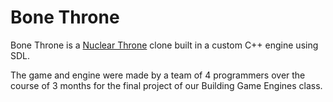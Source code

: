 # Bone Throne
Bone Throne is a [Nuclear Throne](https://store.steampowered.com/app/242680/Nuclear_Throne/) clone built in a custom C++ engine using SDL.

The game and engine were made by a team of 4 programmers over the course of 3 months for the final project of our Building Game Engines class.
